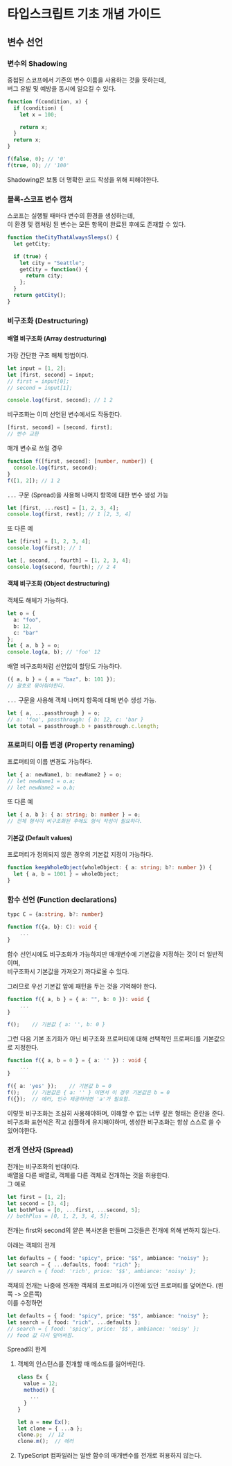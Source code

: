 # 타입스크립트 기초 개념 가이드

## 변수 선언

### 변수의 Shadowing

중첩된 스코프에서 기존의 변수 이름을 사용하는 것을 뜻하는데,  
버그 유발 및 예방을 동시에 일으킬 수 있다.

```ts
function f(condition, x) {
  if (condition) {
    let x = 100;

    return x;
  }
  return x;
}

f(false, 0); // '0'
f(true, 0); // '100'
```

Shadowing은 보통 더 명확한 코드 작성을 위해 피해야한다.

### 블록-스코프 변수 캡쳐

스코프는 실행될 때마다 변수의 환경을 생성하는데,  
이 환경 및 캡쳐링 된 변수는 모든 항목이 완료된 후에도 존재할 수 있다.

```ts
function theCityThatAlwaysSleeps() {
  let getCity;

  if (true) {
    let city = "Seattle";
    getCity = function() {
      return city;
    };
  }
  return getCity();
}
```

### 비구조화 (Destructuring)

#### 배열 비구조화 (Array destructuring)

가장 간단한 구조 해체 방법이다.

```ts
let input = [1, 2];
let [first, second] = input;
// first = input[0];
// second = input[1];

console.log(first, second); // 1 2
```

비구조화는 이미 선언된 변수에서도 작동한다.

```ts
[first, second] = [second, first];
// 변수 교환
```

매개 변수로 쓰일 경우

```ts
function f([first, second]: [number, number]) {
  console.log(first, second);
}
f([1, 2]); // 1 2
```

`...` 구문 (Spread)을 사용해 나머지 항목에 대한 변수 생성 가능

```ts
let [first, ...rest] = [1, 2, 3, 4];
console.log(first, rest); // 1 [2, 3, 4]
```

또 다른 예

```ts
let [first] = [1, 2, 3, 4];
console.log(first); // 1

let [, second, , fourth] = [1, 2, 3, 4];
console.log(second, fourth); // 2 4
```

#### 객체 비구조화 (Object destructuring)

객체도 해체가 가능하다.

```ts
let o = {
  a: "foo",
  b: 12,
  c: "bar"
};
let { a, b } = o;
console.log(a, b); // 'foo' 12
```

배열 비구조화처럼 선언없이 할당도 가능하다.

```ts
({ a, b } = { a = "baz", b: 101 });
// 괄호로 묶어줘야한다.
```

`...` 구문을 사용해 객체 나머지 항목에 대해 변수 생성 가능.

```ts
let { a, ...passthrough } = o;
// a: 'foo', passthrough: { b: 12, c: 'bar }
let total = passthrough.b + passthrough.c.length;
```

### 프로퍼티 이름 변경 (Property renaming)

프로퍼티의 이름 변경도 가능하다.

```ts
let { a: newName1, b: newName2 } = o;
// let newName1 = o.a;
// let newName2 = o.b;
```

또 다른 예

```ts
let { a, b }: { a: string; b: number } = o;
// 전체 형식이 비구조화된 후에도 형식 작성이 필요하다.
```

#### 기본값 (Default values)

프로퍼티가 정의되지 않은 경우의 기본값 지정이 가능하다.

```ts
function keepWholeObject(wholeObject: { a: string; b?: number }) {
  let { a, b = 1001 } = wholeObject;
}
```

### 함수 선언 (Function declarations)

```ts
typc C = {a:string, b?: number}

function f({a, b}: C): void {
	...
}
```

함수 선언시에도 비구조화가 가능하지만 매개변수에 기본값을 지정하는 것이 더 일반적이며,  
비구조화시 기본값을 가져오기 까다로울 수 있다.

그러므로 우선 기본값 앞에 패턴을 두는 것을 기억해야 한다.

```ts
function f({ a, b } = { a: "", b: 0 }): void {
	...
}

f();	// 기본값 { a: '', b: 0 }
```

그런 다음 기본 초기화가 아닌 비구조화 프로퍼티에 대해 선택적인 프로퍼티를 기본값으로 지정한다.

```ts
function f({ a, b = 0 } = { a: '' }) : void {
	...
}

f({ a: 'yes' });	// 기본값 b = 0
f();	// 기본값은 { a: '' } 이면서 이 경우 기본값은 b = 0
f({});	// 에러, 인수 제공하려면 'a'가 필요함.
```

이렇듯 비구조화는 조심히 사용해야하며, 이해할 수 없는 너무 깊은 형태는 혼란을 준다.  
비구조화 표현식은 작고 심플하게 유지해야하며, 생성한 비구조화는 항상 스스로 쓸 수 있어야한다.

### 전개 연산자 (Spread)

전개는 비구조화의 반대이다.  
배열을 다른 배열로, 객체를 다른 객체로 전개하는 것을 허용한다.  
그 예로

```ts
let first = [1, 2];
let second = [3, 4];
let bothPlus = [0, ...first, ...second, 5];
// bothPlus = [0, 1, 2, 3, 4, 5];
```

전개는 first와 second의 얕은 복사본을 만들며 그것들은 전개에 의해 변하지 않는다.

아래는 객체의 전개

```ts
let defaults = { food: "spicy", price: "$$", ambiance: "noisy" };
let search = { ...defaults, food: "rich" };
// search = { food: 'rich', price: '$$', ambiance: 'noisy' };
```

객체의 전개는 나중에 전개한 객체의 프로퍼티가 이전에 있던 프로퍼티를 덮어쓴다. (왼쪽 -> 오른쪽)  
이를 수정하면

```ts
let defaults = { food: "spicy", price: "$$", ambiance: "noisy" };
let search = { food: "rich", ...defaults };
// search = { food: 'spicy', price: '$$', ambiance: 'noisy' };
// food 값 다시 덮어써짐.
```

Spread의 한계

1. 객체의 인스턴스를 전개할 때 메소드를 잃어버린다.

   ```ts
   class Ex {
     value = 12;
     method() {
       ...
     }
   }

   let a = new Ex();
   let clone = { ...a };
   clone.p;  // 12
   clone.m();  // 에러
   ```

2. TypeScript 컴파일러는 일반 함수의 매개변수를 전개로 허용하지 않는다.
